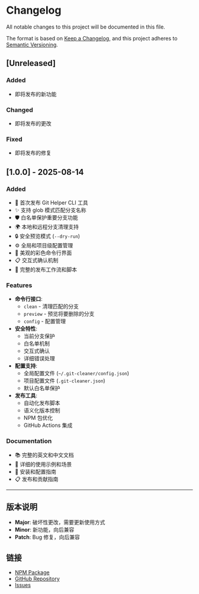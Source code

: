 # Changelog

All notable changes to this project will be documented in this file.

The format is based on [Keep a Changelog](https://keepachangelog.com/en/1.0.0/),
and this project adheres to [Semantic Versioning](https://semver.org/spec/v2.0.0.html).

## [Unreleased]

### Added

- 即将发布的新功能

### Changed

- 即将发布的更改

### Fixed

- 即将发布的修复

## [1.0.0] - 2025-08-14

### Added

- 🎉 首次发布 Git Helper CLI 工具
- ✨ 支持 glob 模式匹配分支名称
- 🛡️ 白名单保护重要分支功能
- 🌍 本地和远程分支清理支持
- 🔒 安全预览模式 (`--dry-run`)
- ⚙️ 全局和项目级配置管理
- 🎨 美观的彩色命令行界面
- 📋 交互式确认机制
- 🚀 完整的发布工作流和脚本

### Features

- **命令行接口**:
  - `clean` - 清理匹配的分支
  - `preview` - 预览将要删除的分支
  - `config` - 配置管理
- **安全特性**:
  - 当前分支保护
  - 白名单机制
  - 交互式确认
  - 详细错误处理
- **配置支持**:
  - 全局配置文件 (`~/.git-cleaner/config.json`)
  - 项目配置文件 (`.git-cleaner.json`)
  - 默认白名单保护
- **发布工具**:
  - 自动化发布脚本
  - 语义化版本控制
  - NPM 包优化
  - GitHub Actions 集成

### Documentation

- 📚 完整的英文和中文文档
- 🎯 详细的使用示例和场景
- 🔧 安装和配置指南
- 📋 发布和贡献指南

---

## 版本说明

- **Major**: 破坏性更改，需要更新使用方式
- **Minor**: 新功能，向后兼容
- **Patch**: Bug 修复，向后兼容

## 链接

- [NPM Package](https://www.npmjs.com/package/@wilson_janet/git-cleaner)
- [GitHub Repository](https://github.com/wilsonyiyi/git-cleaner)
- [Issues](https://github.com/wilsonyiyi/git-cleaner/issues)
